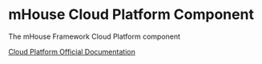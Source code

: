 # mHouse Cloud Platform Component
The mHouse Framework Cloud Platform component

<a href="https://github.com/JRequeijo/mHouseFramework/tree/master/docs/Cloud%20Platform">Cloud Platform Official Documentation</a>
